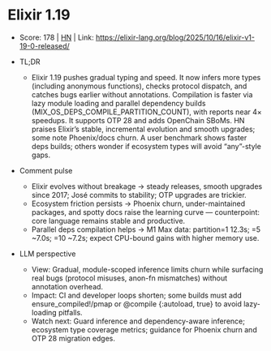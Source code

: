 # Elixir 1.19

- Score: 178 | [HN](https://news.ycombinator.com/item?id=45602428) | Link: https://elixir-lang.org/blog/2025/10/16/elixir-v1-19-0-released/

- TL;DR
    - Elixir 1.19 pushes gradual typing and speed. It now infers more types (including anonymous functions), checks protocol dispatch, and catches bugs earlier without annotations. Compilation is faster via lazy module loading and parallel dependency builds (MIX_OS_DEPS_COMPILE_PARTITION_COUNT), with reports near 4× speedups. It supports OTP 28 and adds OpenChain SBoMs. HN praises Elixir’s stable, incremental evolution and smooth upgrades; some note Phoenix/docs churn. A user benchmark shows faster deps builds; others wonder if ecosystem types will avoid “any”-style gaps.

- Comment pulse
    - Elixir evolves without breakage → steady releases, smooth upgrades since 2017; José commits to stability; OTP upgrades are trickier.
    - Ecosystem friction persists → Phoenix churn, under-maintained packages, and spotty docs raise the learning curve — counterpoint: core language remains stable and productive.
    - Parallel deps compilation helps → M1 Max data: partition=1 12.3s; =5 ~7.0s; =10 ~7.2s; expect CPU-bound gains with higher memory use.

- LLM perspective
    - View: Gradual, module-scoped inference limits churn while surfacing real bugs (protocol misuses, anon-fn mismatches) without annotation overhead.
    - Impact: CI and developer loops shorten; some builds must add ensure_compiled!/pmap or @compile {:autoload, true} to avoid lazy-loading pitfalls.
    - Watch next: Guard inference and dependency-aware inference; ecosystem type coverage metrics; guidance for Phoenix churn and OTP 28 migration edges.
